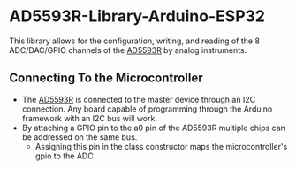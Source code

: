 # AD5593R-Library-Arduino-ESP32
This library allows for the configuration, writing, and reading of the 8 ADC/DAC/GPIO channels of the [AD5593R](https://www.analog.com/media/en/technical-documentation/data-sheets/AD5593R.pdf) by analog instruments.


## Connecting To the Microcontroller
- The [AD5593R](https://www.analog.com/media/en/technical-documentation/data-sheets/AD5593R.pdf) is connected to the master device through an I2C connection. Any board capable of programming through the Arduino framework with an I2C bus will work.
- By attaching a GPIO pin to the a0 pin of the AD5593R multiple chips can be addressed on the same bus.
  - Assigning this pin in the class constructor maps the microcontroller's gpio to the ADC
